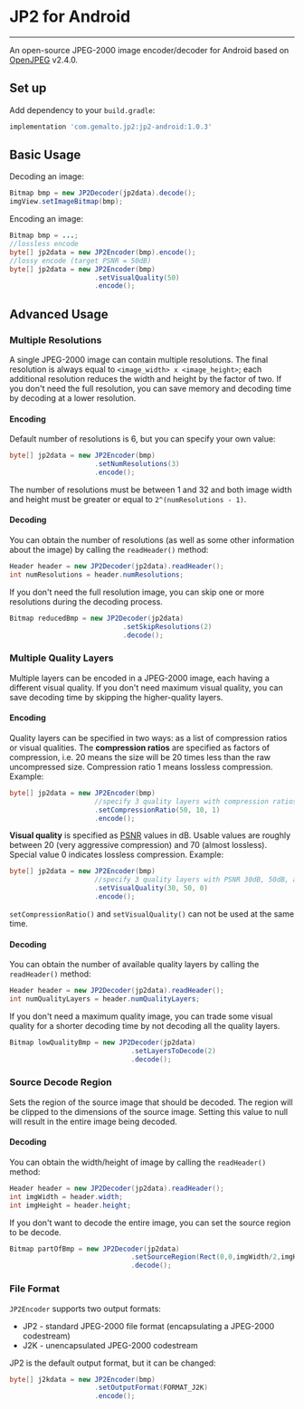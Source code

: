 # JP2 for Android
---------------------------
An open-source JPEG-2000 image encoder/decoder for Android based on [OpenJPEG](http://www.openjpeg.org/) v2.4.0.

## Set up
Add dependency to your `build.gradle`:
```groovy
implementation 'com.gemalto.jp2:jp2-android:1.0.3'
```

## Basic Usage
Decoding an image:
```java
Bitmap bmp = new JP2Decoder(jp2data).decode();
imgView.setImageBitmap(bmp);
```
Encoding an image:
```java
Bitmap bmp = ...;
//lossless encode
byte[] jp2data = new JP2Encoder(bmp).encode();
//lossy encode (target PSNR = 50dB)
byte[] jp2data = new JP2Encoder(bmp)
                     .setVisualQuality(50)
                     .encode();
```

## Advanced Usage
### Multiple Resolutions
A single JPEG-2000 image can contain multiple resolutions.
The final resolution is always equal to `<image_width> x <image_height>`; each
additional resolution reduces the width and height by the factor of two. If you 
don't need the full resolution, you can save memory and decoding time by
decoding at a lower resolution.

#### Encoding
Default number of resolutions is 6, but you can specify your own value:
```java
byte[] jp2data = new JP2Encoder(bmp)
                     .setNumResolutions(3)
                     .encode();
```
The number of resolutions must be between 1 and 32 and both image width and height
must be greater or equal to `2^(numResolutions - 1)`.

#### Decoding
You can obtain the number of resolutions (as well as some other information 
about the image) by calling the `readHeader()` method:
```java
Header header = new JP2Decoder(jp2data).readHeader();
int numResolutions = header.numResolutions;
```
If you don't need the full resolution image, you can skip one or more
resolutions during the decoding process.
```java
Bitmap reducedBmp = new JP2Decoder(jp2data)
                            .setSkipResolutions(2)
                            .decode();
```



### Multiple Quality Layers
Multiple layers can be encoded in a JPEG-2000 image, each having a different
visual quality. If you don't need maximum visual quality, you can save 
decoding time by skipping the higher-quality layers.


#### Encoding
Quality layers can be specified in two ways: as a list of compression ratios 
or visual qualities. The **compression ratios** are specified as factors of compression, 
i.e. 20 means the size will be 20 times less than the raw uncompressed size. 
Compression ratio 1 means lossless compression. Example:
```java
byte[] jp2data = new JP2Encoder(bmp)
                     //specify 3 quality layers with compression ratios 1:50, 1:20, and lossless.
                     .setCompressionRatio(50, 10, 1)
                     .encode();
```

**Visual quality** is specified as [PSNR](https://en.wikipedia.org/wiki/Peak_signal-to-noise_ratio) 
values in dB. Usable values are roughly between 20 (very
aggressive compression) and 70 (almost lossless). Special value 0 indicates
lossless compression. Example:
```java
byte[] jp2data = new JP2Encoder(bmp)
                     //specify 3 quality layers with PSNR 30dB, 50dB, and lossless.
                     .setVisualQuality(30, 50, 0)
                     .encode();
```

`setCompressionRatio()` and `setVisualQuality()` can not be used at the same time.


#### Decoding
You can obtain the number of available quality layers by calling 
the `readHeader()` method:
```java
Header header = new JP2Decoder(jp2data).readHeader();
int numQualityLayers = header.numQualityLayers;
```

If you don't need a maximum quality image, you can trade some visual quality 
for a shorter decoding time by not decoding all the quality layers.
```java
Bitmap lowQualityBmp = new JP2Decoder(jp2data)
                              .setLayersToDecode(2)
                              .decode();
```

### Source Decode Region
Sets the region of the source image that should be decoded. The region will be clipped to the 
dimensions of the source image. Setting this value to null will result in the entire image
 being decoded.

#### Decoding
You can obtain the width/height of image by calling
the `readHeader()` method:
```java
Header header = new JP2Decoder(jp2data).readHeader();
int imgWidth = header.width;
int imgHeight = header.height;
```

If you don't want to decode the entire image, you can set the source region to be decode.
```java
Bitmap partOfBmp = new JP2Decoder(jp2data)
                              .setSourceRegion(Rect(0,0,imgWidth/2,imgHeight/2))
                              .decode();
```


### File Format
`JP2Encoder` supports two output formats:
* JP2 - standard JPEG-2000 file format (encapsulating a JPEG-2000 codestream)
* J2K - unencapsulated JPEG-2000 codestream

JP2 is the default output format, but it can be changed:
```java
byte[] j2kdata = new JP2Encoder(bmp)
                     .setOutputFormat(FORMAT_J2K)
                     .encode();
```
